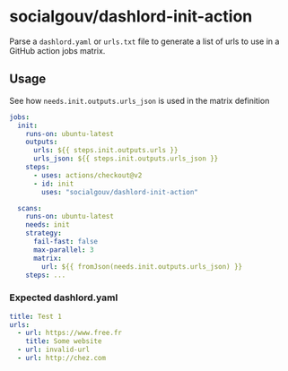 # socialgouv/dashlord-init-action

Parse a `dashlord.yaml` or `urls.txt` file to generate a list of urls to use in a GitHub action jobs matrix.

## Usage

See how `needs.init.outputs.urls_json` is used in the matrix definition

```yaml
jobs:
  init:
    runs-on: ubuntu-latest
    outputs:
      urls: ${{ steps.init.outputs.urls }}
      urls_json: ${{ steps.init.outputs.urls_json }}
    steps:
      - uses: actions/checkout@v2
      - id: init
        uses: "socialgouv/dashlord-init-action"

  scans:
    runs-on: ubuntu-latest
    needs: init
    strategy:
      fail-fast: false
      max-parallel: 3
      matrix:
        url: ${{ fromJson(needs.init.outputs.urls_json) }}
    steps: ...
```

### Expected dashlord.yaml

```yml
title: Test 1
urls:
  - url: https://www.free.fr
    title: Some website
  - url: invalid-url
  - url: http://chez.com
```

